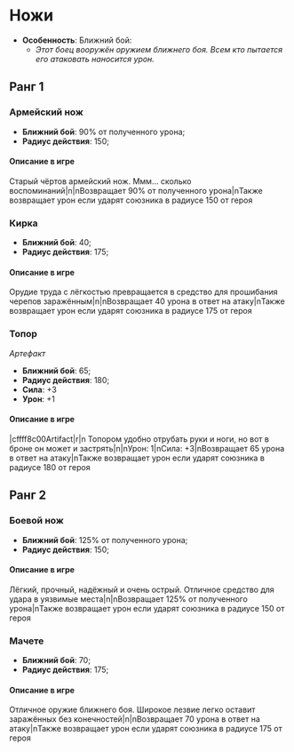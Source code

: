 # Ножи

* **Особенность**: Ближний бой:
   * *Этот боец вооружён оружием ближнего боя. Всем кто пытается его атаковать наносится урон.*

## Ранг 1

### Армейский нож

* **Ближний бой**: 90% от полученного урона;
* **Радиус действия**: 150;

#### Описание в игре
Старый чёртов армейский нож. Ммм... сколько воспоминаний|n|nВозвращает 90% от полученного урона|nТакже возвращает урон если ударят союзника в радиусе 150 от героя

### Кирка

* **Ближний бой**: 40;
* **Радиус действия**: 175;

#### Описание в игре
Орудие труда с лёгкостью превращается в средство для прошибания черепов заражённым|n|nВозвращает 40 урона в ответ на атаку|nТакже возвращает урон если ударят союзника в радиусе 175 от героя

### Топор
*Артефакт*

* **Ближний бой**: 65;
* **Радиус действия**: 180;
* **Сила**: +3
* **Урон**: +1

#### Описание в игре
|cffff8c00Artifact|r|n Топором удобно отрубать руки и ноги, но вот в броне он может и застрять|n|nУрон: 1|nСила: +3|nВозвращает 65 урона в ответ на атаку|nТакже возвращает урон если ударят союзника в радиусе 180 от героя

## Ранг 2

### Боевой нож

* **Ближний бой**: 125% от полученного урона;
* **Радиус действия**: 150;

#### Описание в игре
Лёгкий, прочный, надёжный и очень острый. Отличное средство для удара в уязвимые места|n|nВозвращает 125% от полученного урона|nТакже возвращает урон если ударят союзника в радиусе 150 от героя


### Мачете

* **Ближний бой**: 70;
* **Радиус действия**: 175;

#### Описание в игре
Отличное оружие ближнего боя. Широкое лезвие легко оставит заражённых без конечностей|n|nВозвращает 70 урона в ответ на атаку|nТакже возвращает урон если ударят союзника в радиусе 175 от героя